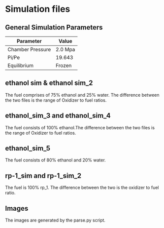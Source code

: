 # Simulation files
## General Simulation Parameters
| Parameter      | Value |
| ----------- | ----------- |
| Chamber Pressure     | 2.0 Mpa      |
| Pi/Pe   | 19.643        |
|Equilibrium | Frozen|

## ethanol sim & ethanol sim_2
The fuel comprises of 75% ethanol and 25% water. The difference between the two files is the range of Oxidizer to fuel ratios.

## ethanol_sim_3 and ethanol_sim_4
The fuel consists of 100% ethanol.The difference between the two files is the range of Oxidizer to fuel ratios.
## ethanol_sim_5
The fuel consists of 80% ethanol and 20% water.
## rp-1_sim and rp-1_sim_2
The fuel is 100% rp_1. The difference between the two is the oxidizer to fuel ratio.

## Images
The images are generated by the parse.py script.